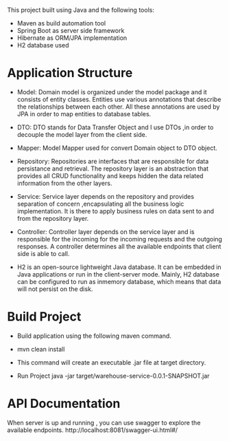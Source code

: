 
This project built using Java and the following tools:
* Maven as build automation tool
* Spring Boot as server side framework
* Hibernate as ORM/JPA implementation
* H2 database used

# Application Structure

* Model: Domain model is organized under the model package and it consists of entity classes. Entities use various annotations that describe the relationships between each other. All these annotations are used by JPA in order to map entities to database tables.
* DTO:  DTO stands for Data Transfer Object and I use DTOs ,in order to decouple the model layer from the client side. 
* Mapper: Model Mapper used for convert Domain object to DTO object.
* Repository: Repositories are interfaces that are responsible for data persistance and retrieval. The repository layer is an abstraction that provides all CRUD functionality and keeps hidden the data related information from the other layers.
* Service: Service layer depends on the repository and provides separation of concern ,encapsulating all the business logic implementation. It is there to apply business rules on data sent to and from the repository layer.
* Controller: Controller layer depends on the service layer and is responsible for the incoming for the incoming requests and the outgoing responses. A controller determines all the available endpoints that client side is able to call.

* H2 is an open-source lightweight Java database. It can be embedded in Java applications or run in the client-server mode. Mainly, H2 database can be configured to run as inmemory database, which means that data will not persist on the disk. 

 # Build Project
 
 * Build application using the following maven command.
 - mvn clean install
 * This command will create an executable .jar file at target directory.
 
 * Run Project
  java -jar target/warehouse-service-0.0.1-SNAPSHOT.jar
  
  # API Documentation
 
 When server is up and running , you can use swagger to explore the available endpoints.  http://localhost:8081/swagger-ui.html#/
  
 
 

  

